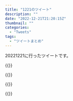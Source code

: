 ```yaml
---
title: "1221のツイート"
description: ""
date: "2022-12-21T21:20:15Z"
thumbnail: ""
categories:
  - "Tweets"
tags:
  - "ツイートまとめ"
---
```

20221221に行ったツイートです。
<!--more-->
{{<tweetlike text="更新 20221220のツイートまとめ https://t.co/OmIGROjVmE 780　December 21, 2022 at 10:16PM" screenname="jme/k.h (@JME_KH)" url="https://twitter.com/JME_KH/status/1605552897109987333?ref_src=twsrc%5Etfw" date="December 21 2022">}}

{{<tweetlike text="まあだいぶ前に投票募ってたあれじゃないかとは思うけど" screenname="jme/k.h (@JME_KH)" url="https://twitter.com/JME_KH/status/1605555062326956032?ref_src=twsrc%5Etfw" date="December 21 2022">}}

{{<tweetlike text="自分のツイート取得するスクリプトがやっとまともになった\n手動でエスケープしたのが完全に良くなかった" screenname="jme/k.h (@JME_KH)" url="https://twitter.com/JME_KH/status/1605555518759501824?ref_src=twsrc%5Etfw" date="December 21 2022">}}

{{<tweetlike text="っていうかツイート集める部分もgithub actionsでやればよかったんだよな\nああ元々はつぶやく度にスプレッドシートに保存する方法でやろうとしてたからその辺使う感じだったな\n今回の修正もわざわざ通信したからその辺が必要なところあるからな\n考えとこう" screenname="jme/k.h (@JME_KH)" url="https://twitter.com/JME_KH/status/1605557586178478086?ref_src=twsrc%5Etfw" date="December 21 2022">}}

